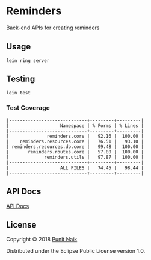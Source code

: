 # Reminders

Back-end APIs for creating reminders

## Usage

```
lein ring server
```

## Testing

```
lein test
```

### Test Coverage

```
|-----------------------------+---------+---------|
|                   Namespace | % Forms | % Lines |
|-----------------------------+---------+---------|
|              reminders.core |   92.16 |  100.00 |
|    reminders.resources.core |   76.51 |   93.10 |
| reminders.resources.db.core |   99.48 |  100.00 |
|       reminders.routes.core |   57.80 |  100.00 |
|             reminders.utils |   97.87 |  100.00 |
|-----------------------------+---------+---------|
|                   ALL FILES |   74.45 |   98.44 |
|-----------------------------+---------+---------|
```

## API Docs

[API Docs](https://punit-naik.github.io/reminders/)

## License

Copyright © 2018 [Punit Naik](https://github.com/punit-naik)

Distributed under the Eclipse Public License version 1.0.
